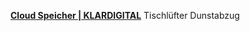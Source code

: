 [**Cloud Speicher | KLARDIGITAL**](http://www.gutmann-exklusiv.de/produktwelt/downdraft/abajo.html)
Tischlüfter Dunstabzug